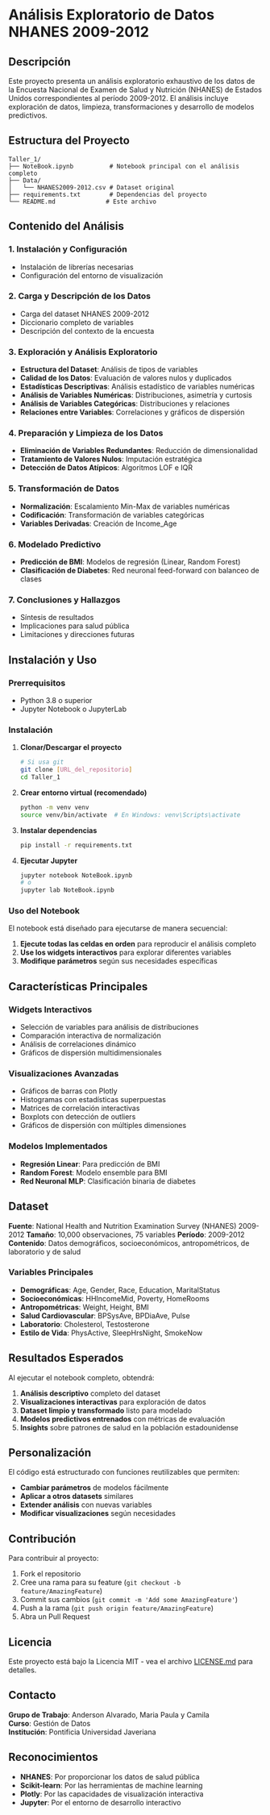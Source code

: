 # Análisis Exploratorio de Datos NHANES 2009-2012

## Descripción

Este proyecto presenta un análisis exploratorio exhaustivo de los datos de la Encuesta Nacional de Examen de Salud y Nutrición (NHANES) de Estados Unidos correspondientes al período 2009-2012. El análisis incluye exploración de datos, limpieza, transformaciones y desarrollo de modelos predictivos.

## Estructura del Proyecto

```
Taller_1/
├── NoteBook.ipynb          # Notebook principal con el análisis completo
├── Data/
│   └── NHANES2009-2012.csv # Dataset original
├── requirements.txt        # Dependencias del proyecto
└── README.md              # Este archivo
```

## Contenido del Análisis

### 1. Instalación y Configuración
- Instalación de librerías necesarias
- Configuración del entorno de visualización

### 2. Carga y Descripción de los Datos
- Carga del dataset NHANES 2009-2012
- Diccionario completo de variables
- Descripción del contexto de la encuesta

### 3. Exploración y Análisis Exploratorio
- **Estructura del Dataset**: Análisis de tipos de variables
- **Calidad de los Datos**: Evaluación de valores nulos y duplicados
- **Estadísticas Descriptivas**: Análisis estadístico de variables numéricas
- **Análisis de Variables Numéricas**: Distribuciones, asimetría y curtosis
- **Análisis de Variables Categóricas**: Distribuciones y relaciones
- **Relaciones entre Variables**: Correlaciones y gráficos de dispersión

### 4. Preparación y Limpieza de los Datos
- **Eliminación de Variables Redundantes**: Reducción de dimensionalidad
- **Tratamiento de Valores Nulos**: Imputación estratégica
- **Detección de Datos Atípicos**: Algoritmos LOF e IQR

### 5. Transformación de Datos
- **Normalización**: Escalamiento Min-Max de variables numéricas
- **Codificación**: Transformación de variables categóricas
- **Variables Derivadas**: Creación de Income_Age

### 6. Modelado Predictivo
- **Predicción de BMI**: Modelos de regresión (Linear, Random Forest)
- **Clasificación de Diabetes**: Red neuronal feed-forward con balanceo de clases

### 7. Conclusiones y Hallazgos
- Síntesis de resultados
- Implicaciones para salud pública
- Limitaciones y direcciones futuras

## Instalación y Uso

### Prerrequisitos
- Python 3.8 o superior
- Jupyter Notebook o JupyterLab

### Instalación

1. **Clonar/Descargar el proyecto**
   ```bash
   # Si usa git
   git clone [URL_del_repositorio]
   cd Taller_1
   ```

2. **Crear entorno virtual (recomendado)**
   ```bash
   python -m venv venv
   source venv/bin/activate  # En Windows: venv\Scripts\activate
   ```

3. **Instalar dependencias**
   ```bash
   pip install -r requirements.txt
   ```

4. **Ejecutar Jupyter**
   ```bash
   jupyter notebook NoteBook.ipynb
   # o
   jupyter lab NoteBook.ipynb
   ```

### Uso del Notebook

El notebook está diseñado para ejecutarse de manera secuencial:

1. **Ejecute todas las celdas en orden** para reproducir el análisis completo
2. **Use los widgets interactivos** para explorar diferentes variables
3. **Modifique parámetros** según sus necesidades específicas

## Características Principales

### Widgets Interactivos
- Selección de variables para análisis de distribuciones
- Comparación interactiva de normalización
- Análisis de correlaciones dinámico
- Gráficos de dispersión multidimensionales

### Visualizaciones Avanzadas
- Gráficos de barras con Plotly
- Histogramas con estadísticas superpuestas
- Matrices de correlación interactivas
- Boxplots con detección de outliers
- Gráficos de dispersión con múltiples dimensiones

### Modelos Implementados
- **Regresión Linear**: Para predicción de BMI
- **Random Forest**: Modelo ensemble para BMI
- **Red Neuronal MLP**: Clasificación binaria de diabetes

## Dataset

**Fuente**: National Health and Nutrition Examination Survey (NHANES) 2009-2012
**Tamaño**: 10,000 observaciones, 75 variables
**Período**: 2009-2012
**Contenido**: Datos demográficos, socioeconómicos, antropométricos, de laboratorio y de salud

### Variables Principales
- **Demográficas**: Age, Gender, Race, Education, MaritalStatus
- **Socioeconómicas**: HHIncomeMid, Poverty, HomeRooms
- **Antropométricas**: Weight, Height, BMI
- **Salud Cardiovascular**: BPSysAve, BPDiaAve, Pulse
- **Laboratorio**: Cholesterol, Testosterone
- **Estilo de Vida**: PhysActive, SleepHrsNight, SmokeNow

## Resultados Esperados

Al ejecutar el notebook completo, obtendrá:

1. **Análisis descriptivo** completo del dataset
2. **Visualizaciones interactivas** para exploración de datos
3. **Dataset limpio y transformado** listo para modelado
4. **Modelos predictivos entrenados** con métricas de evaluación
5. **Insights** sobre patrones de salud en la población estadounidense

## Personalización

El código está estructurado con funciones reutilizables que permiten:

- **Cambiar parámetros** de modelos fácilmente
- **Aplicar a otros datasets** similares
- **Extender análisis** con nuevas variables
- **Modificar visualizaciones** según necesidades

## Contribución

Para contribuir al proyecto:

1. Fork el repositorio
2. Cree una rama para su feature (`git checkout -b feature/AmazingFeature`)
3. Commit sus cambios (`git commit -m 'Add some AmazingFeature'`)
4. Push a la rama (`git push origin feature/AmazingFeature`)
5. Abra un Pull Request

## Licencia

Este proyecto está bajo la Licencia MIT - vea el archivo [LICENSE.md](LICENSE.md) para detalles.

## Contacto

**Grupo de Trabajo**: Anderson Alvarado, Maria Paula y Camila  
**Curso**: Gestión de Datos  
**Institución**: Pontificia Universidad Javeriana

## Reconocimientos

- **NHANES**: Por proporcionar los datos de salud pública
- **Scikit-learn**: Por las herramientas de machine learning
- **Plotly**: Por las capacidades de visualización interactiva
- **Jupyter**: Por el entorno de desarrollo interactivo